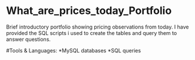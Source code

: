 # What_are_prices_today_Portfolio
Brief introductory portfolio showing pricing observations from today. I have provided the SQL scripts i used to create the tables and query them to answer questions.

#Tools & Languages:
*MySQL databases
*SQL queries

